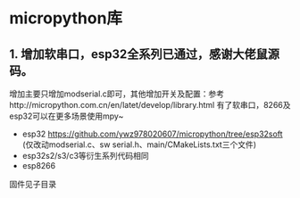 # micropython库

## 1. 增加软串口，esp32全系列已通过，感谢大佬鼠源码。
增加主要只增加modserial.c即可，其他增加开关及配置：参考http://micropython.com.cn/en/latet/develop/library.html
有了软串口，8266及esp32可以在更多场景使用mpy~

- esp32 https://github.com/ywz978020607/micropython/tree/esp32soft (仅改动modserial.c、sw serial.h、main/CMakeLists.txt三个文件)
- esp32s2/s3/c3等衍生系列代码相同
- esp8266

固件见子目录